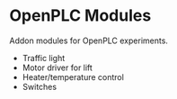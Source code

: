 # OpenPLC Modules

Addon modules for OpenPLC experiments.
- Traffic light
- Motor driver for lift
- Heater/temperature control
- Switches

